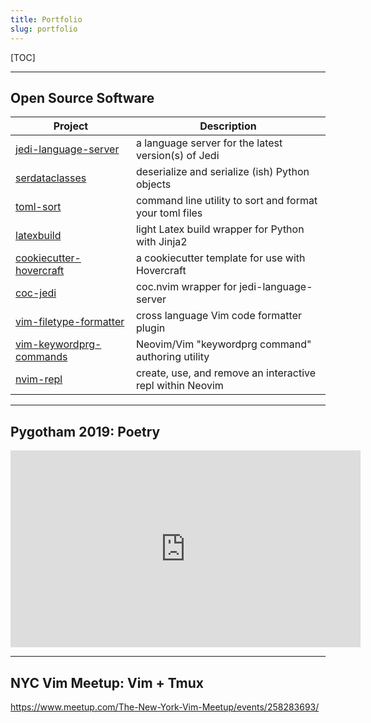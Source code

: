 ```yaml
---
title: Portfolio
slug: portfolio
---
```


[TOC]

<hr>

## Open Source Software

| Project                                                                        | Description                                               |
| ------------------------------------------------------------------------------ | --------------------------------------------------------- |
| [jedi-language-server](https://github.com/pappasam/jedi-language-server)       | a language server for the latest version(s) of Jedi       |
| [serdataclasses](https://github.com/pappasam/serdataclasses)                   | deserialize and serialize (ish) Python objects            |
| [toml-sort](https://github.com/pappasam/toml-sort)                             | command line utility to sort and format your toml files   |
| [latexbuild](https://github.com/pappasam/latexbuild)                           | light Latex build wrapper for Python with Jinja2          |
| [cookiecutter-hovercraft](https://github.com/pappasam/cookiecutter-hovercraft) | a cookiecutter template for use with Hovercraft           |
| [coc-jedi](https://github.com/pappasam/coc-jedi)                               | coc.nvim wrapper for jedi-language-server                 |
| [vim-filetype-formatter](https://github.com/pappasam/vim-filetype-formatter)   | cross language Vim code formatter plugin                  |
| [vim-keywordprg-commands](https://github.com/pappasam/vim-keywordprg-commands) | Neovim/Vim "keywordprg command" authoring utility         |
| [nvim-repl](https://github.com/pappasam/nvim-repl)                             | create, use, and remove an interactive repl within Neovim |

<hr>

## Pygotham 2019: Poetry

<iframe width="560" height="315" src="https://www.youtube-nocookie.com/embed/QX_Nhu1zhlg" frameborder="0" allow="accelerometer; autoplay; encrypted-media; gyroscope; picture-in-picture" allowfullscreen></iframe>

<hr>

## NYC Vim Meetup: Vim + Tmux

<https://www.meetup.com/The-New-York-Vim-Meetup/events/258283693/>
